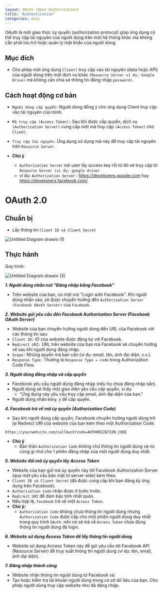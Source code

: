 ```yaml
---
layout: OAuth (Open Authorization)
title: "Authentication"
categories: misc
---
```


OAuth là một giao thức ủy quyền (authorization protocol) giúp ứng dụng có thể truy cập tài nguyên của người dùng trên một hệ thống khác mà không cần phải lưu trữ hoặc quản lý mật khẩu của người dùng.

## Mục đích

- Cho phép một ứng dụng `Client)` truy cập vào tài nguyên (data hoặc API) của người dùng trên một dịch vụ khác `(Resource Server ví dụ: Google Drive)` mà không cần chia sẻ thông tin đăng nhập `password)`.

## Cách hoạt động cơ bản

- `Người dùng cấp quyền:` Người dùng đồng ý cho ứng dụng Client truy cập vào tài nguyên của mình.
- `Mã truy cập (Access Token):` Sau khi được cấp quyền, dịch vụ `(Authorization Server)` cung cấp một mã truy cập `(Access Token)` cho `Client`.
- `Truy cập tài nguyên:` Ứng dụng sử dụng mã này để truy cập tài nguyên trên `Resource Server`.

- **Chú ý**
  - `Authorization Server` nơi user lấy access key rồi từ đó sẽ truy cập từ `Resource Server (ví dụ: google drive)`
  - ví dụ: `Authorization Server` : https://developers.google.com hay https://developers.facebook.com/

# OAuth 2.0

## Chuẩn bị

- Lấy thông tin `Client ID và Client Secret`

![Untitled Diagram drawio (1)](https://github.com/user-attachments/assets/cb0959e4-7bb6-4025-bbf4-924d06e8f944)

## Thực hành

Quy trình:

![Untitled Diagram drawio (3)](https://github.com/user-attachments/assets/2860c0e1-9729-4ab6-8e02-f21605d9ac17)

**_1. Người dùng nhấn nút "Đăng nhập bằng Facebook"_**

- Trên website của bạn, có một nút "Login with Facebook". Khi người dùng nhấn vào, sẽ được chuyển hướng đến `Authorization Server (Facebook OAuth Server)` của `Facebook`.

**_2. Website gửi yêu cầu đến Facebook Authorization Server (Facebook OAuth Server)_**

- Website của bạn chuyển hướng người dùng đến URL của Facebook với các thông tin sau:
- `Client ID:` ID của website được đăng ký với Facebook.
- `Redirect URI:` URL trên website của bạn mà Facebook sẽ chuyển hướng về sau khi người dùng đăng nhập.
- `Scope:` Những quyền mà bạn cần (ví dụ: email, tên, ảnh đại diện, v.v.).
- `Response Type:` Thường là `Response Type = code` trong Authorization Code Flow.

**_3. Người dùng đăng nhập và cấp quyền_**

- Facebook yêu cầu người dùng đăng nhập (nếu họ chưa đăng nhập sẵn).
- Người dùng sẽ thấy một giao diện yêu cầu cấp quyền, ví dụ:
  - "Ứng dụng này yêu cầu truy cập email, ảnh đại diện của bạn."
- Người dùng nhấn `Đồng ý` để cấp quyền.

**_4. Facebook trả về mã ủy quyền (Authorization Code)_**

- Sau khi người dùng cấp quyền, Facebook chuyển hướng người dùng trở lại Redirect URI của website của bạn kèm theo một Authorization Code.

```
https://yourwebsite.com/callback?code=AUTHORIZATION_CODE
```

- **Chú ý**
  - Bản thân `Authorization Code` không chứ thông tin người dùng và nó cũng gi nhớ cho 1 phiên đăng nhập của một người dùng duy nhất.

**_5. Website đổi mã ủy quyền lấy Access Token_**

- Website của bạn gửi mã ủy quyền này tới Facebook Authorization Server (qua một yêu cầu bảo mật từ server-side) kèm theo:
- `Client ID và Client Secret` (đã được cung cấp khi bạn đăng ký ứng dụng trên Facebook).
- `Authorization Code` nhận được ở bước trước.
- `Redirect URI` để đảm bảo tính nhất quán.
- Nếu hợp lệ, `Facebook` trả về một `Access Token`.
- **Chú ý:**
  - `Authorization Code` không chưa thông tin người dùng nhưng `Authorization Code` được cấp cho một phiên người dùng duy nhất trong quy trình `OAuth`. nên nó sẽ trả về `Access Token` chứa đúng thông tin người dùng đã login.

**_6. Website sử dụng Access Token để lấy thông tin người dùng_**

- Website sử dụng Access Token này để gửi yêu cầu tới Facebook API (Resource Server) để truy xuất thông tin người dùng (ví dụ: tên, email, ảnh đại diện).

**_7. Đăng nhập thành công_**

- Website nhận thông tin người dùng từ Facebook và:
- Tạo hoặc kiểm tra tài khoản người dùng trong cơ sở dữ liệu của bạn.
  Cho phép người dùng truy cập website như đã đăng nhập.
